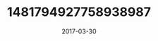 ---
title: "1481794927758938987"
cover: "2017-03-30 19.49.02 1481794927758938987_46248401"
photo: "2017-03-30 19.49.02 1481794927758938987_46248401"
date: "2017-03-30"
type: "photo"
---